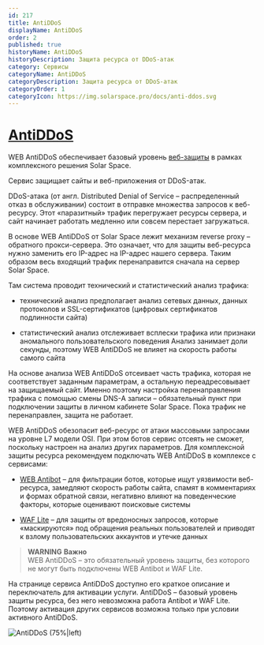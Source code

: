 ```yaml
---
id: 217
title: AntiDDoS
displayName: AntiDDoS
order: 2
published: true
historyName: AntiDDoS
historyDescription: Защита ресурса от DDoS-атак
category: Сервисы
categoryName: AntiDDoS
categoryDescription: Защита ресурса от DDoS-атак
categoryOrder: 1
categoryIcon: https://img.solarspace.pro/docs/anti-ddos.svg
---
```


# [AntiDDoS](antiddos)

WEB AntiDDoS обеспечивает базовый уровень [веб-защиты]([240]) в рамках комплексного решения Solar Space.  

Сервис защищает сайты и веб-приложения от DDoS-атак.  

DDoS-атака (от англ. Distributed Denial of Service – распределенный отказ в обслуживании) состоит в отправке множества запросов к веб-ресурсу. Этот «паразитный» трафик перегружает ресурсы сервера, и сайт начинает работать медленно или совсем перестает загружаться.  

В основе WEB AntiDDoS от Solar Space лежит механизм reverse proxy – обратного прокси-сервера. Это означает, что для защиты веб-ресурса нужно заменить его IP-адрес на IP-адрес нашего сервера. Таким образом весь входящий трафик перенаправится сначала на сервер Solar Space.  

Там система проводит технический и статистический анализ трафика:

- технический анализ предполагает анализ сетевых данных, данных протоколов и SSL-сертификатов (цифровых сертификатов подлинности сайта) <br/>

- статистический анализ отслеживает всплески трафика или признаки аномального пользовательского поведения
Анализ занимает доли секунды, поэтому WEB AntiDDoS не влияет на скорость работы самого сайта <br/>  

На основе анализа WEB AntiDDoS отсеивает часть трафика, которая не соответствует заданным параметрам, а остальную переадресовывает на защищаемый сайт. Именно поэтому настройка перенаправления трафика с помощью смены DNS-А записи – обязательный пункт при подключении защиты в личном кабинете Solar Space. Пока трафик не перенаправлен, защита не работает. <br/>

WEB AntiDDoS обезопасит веб-ресурс от атаки массовыми запросами на уровне L7 модели OSI. При этом ботов сервис отсеять не сможет, поскольку настроен на анализ других параметров. Для комплексной защиты ресурса рекомендуем подключать WEB AntiDDoS в комплексе с сервисами: <br/>

- [WEB Antibot]([216]) – для фильтрации ботов, которые ищут уязвимости веб-ресурса, замедляют скорость работы сайта, спамят в комментариях и формах обратной связи, негативно влияют на поведенческие факторы, которые оценивают поисковые системы <br/>

- [WAF Lite]([234]) – для защиты от вредоносных запросов, которые «маскируются» под обращения реальных пользователей и приводят к взлому пользовательских аккаунтов и утечке данных <br/>

> **WARNING**
> **Важно**  
> WEB AntiDDoS – это обязательный уровень защиты, без которого не могут быть подключены WEB Antibot и WAF Lite.  

На странице сервиса AntiDDoS доступно его краткое описание и переключатель для активации услуги. AntiDDoS – базовый уровень защиты ресурса, без него невозможна работа Antibot и WAF Lite. Поэтому активация других сервисов возможна только при условии активного AntiDDoS.  

![AntiDDoS (75%|left)](https://img.solarspace.pro/docs/antiddos.jpg "antiddos")


